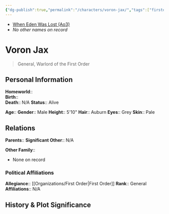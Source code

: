 ```yaml
---
{"dg-publish":true,"permalink":"/characters/voron-jax/","tags":["firstorder","unfinished"],"noteIcon":"saber1"}
---
```


- [When Eden Was Lost (Ao3)](https://archiveofourown.org/works/19334440/chapters/45992584)
- *No other names on record*
# Voron Jax
>General, Warlord of the First Order

## Personal Information

**Homeworld**::  
**Birth**::  
**Death**::  N/A
**Status**::  Alive

**Age**:: 
**Gender**::  Male
**Height**::  5'10"
**Hair**::  Auburn
**Eyes**::  Grey
**Skin**::  Pale 

## Relations

**Parents**:: 
**Significant Other**::  N/A

**Other Family**::
- None on record

### Political Affiliations

**Allegiance**::  [[Organizations/First Order\|First Order]]
**Rank**::  General
**Affiliations**::  N/A

## History & Plot Significance

